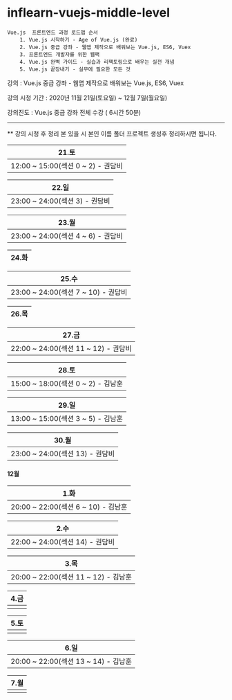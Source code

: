 # inflearn-vuejs-middle-level

```
Vue.js  프론트엔드 과정 로드맵 순서
    1. Vue.js 시작하기 - Age of Vue.js (완료)
    2. Vue.js 중급 강좌 - 웹앱 제작으로 배워보는 Vue.js, ES6, Vuex
    3. 프론트엔드 개발자를 위한 웹팩
    4. Vue.js 완벽 가이드 - 실습과 리팩토링으로 배우는 실전 개념
    5. Vue.js 끝장내기 - 실무에 필요한 모든 것 
```

강의 : Vue.js 중급 강좌 - 웹앱 제작으로 배워보는 Vue.js, ES6, Vuex

강의 시청 기간 : 2020년 11월 21일(토요일) ~ 12월 7일(월요일)

강의진도 :  Vue.js 중급 강좌 전체 수강 ( 6시간 50분)

---

** 강의 시청 후 정리 본 있을 시 본인 이름 폴더 프로젝트 생성후 정리하시면 됩니다.

| 21.토 |
| ---  |  
| 12:00 ~ 15:00(섹션 0 ~ 2) - 권담비 |

| 22.일 |
| ---   | 
| 23:00 ~ 24:00(섹션 3) - 권담비 |


| 23.월 |
| ---  | 
| 23:00 ~ 24:00(섹션 4 ~ 6) - 권담비 |

| 24.화 |
| ---  | 

| 25.수 |
| ---  | 
| 23:00 ~ 24:00(섹션 7 ~ 10) - 권담비 |

| 26.목 |
| ---  | 

| 27.금|
| --- | 
| 22:00 ~ 24:00(섹션 11 ~ 12) - 권담비 |

| 28.토|
| --- | 
| 15:00 ~ 18:00(섹션 0 ~ 2) - 김남훈 |

| 29.일|
| --- | 
| 13:00 ~ 15:00(섹션 3 ~ 5) - 김남훈 |

| 30.월| 
| --- | 
| 23:00 ~ 24:00(섹션 13) - 권담비 |

#### 12월 

| 1.화|
| --- | 
| 20:00 ~ 22:00(섹션 6 ~ 10) - 김남훈 |

| 2.수|
| --- | 
| 22:00 ~ 24:00(섹션 14) - 권담비 |

| 3.목|
| --- | 
| 20:00 ~ 22:00(섹션 11 ~ 12) - 김남훈 |

| 4.금|
| --- | 
|     | 

| 5.토|
| --- | 
|     | 

| 6.일|
| --- | 
| 20:00 ~ 22:00(섹션 13 ~ 14) - 김남훈 |

| 7.월|
| --- | 
|     | 
